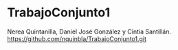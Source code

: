 # TrabajoConjunto1
Nerea Quintanilla, Daniel José González y Cintia Santillán.
https://github.com/nquinbla/TrabajoConjunto1.git